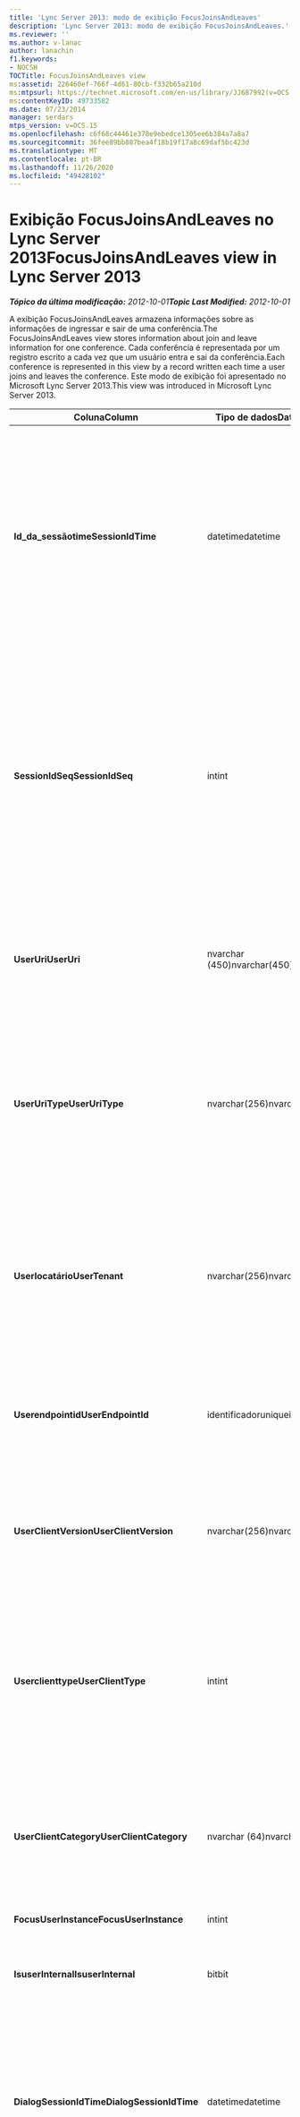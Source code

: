 ```yaml
---
title: 'Lync Server 2013: modo de exibição FocusJoinsAndLeaves'
description: 'Lync Server 2013: modo de exibição FocusJoinsAndLeaves.'
ms.reviewer: ''
ms.author: v-lanac
author: lanachin
f1.keywords:
- NOCSH
TOCTitle: FocusJoinsAndLeaves view
ms:assetid: 226460ef-766f-4d61-80cb-f332b65a210d
ms:mtpsurl: https://technet.microsoft.com/en-us/library/JJ687992(v=OCS.15)
ms:contentKeyID: 49733582
ms.date: 07/23/2014
manager: serdars
mtps_version: v=OCS.15
ms.openlocfilehash: c6f68c44461e378e9ebedce1305ee6b384a7a8a7
ms.sourcegitcommit: 36fee89bb887bea4f18b19f17a8c69daf5bc423d
ms.translationtype: MT
ms.contentlocale: pt-BR
ms.lasthandoff: 11/26/2020
ms.locfileid: "49428102"
---
```

# <a name="focusjoinsandleaves-view-in-lync-server-2013"></a><span data-ttu-id="c9032-103">Exibição FocusJoinsAndLeaves no Lync Server 2013</span><span class="sxs-lookup"><span data-stu-id="c9032-103">FocusJoinsAndLeaves view in Lync Server 2013</span></span>

<div data-xmlns="http://www.w3.org/1999/xhtml">

<div class="topic" data-xmlns="http://www.w3.org/1999/xhtml" data-msxsl="urn:schemas-microsoft-com:xslt" data-cs="https://msdn.microsoft.com/">

<div data-asp="https://msdn2.microsoft.com/asp">



</div>

<div id="mainSection">

<div id="mainBody"><span data-ttu-id="c9032-104">

<span> </span></span><span class="sxs-lookup"><span data-stu-id="c9032-104">

<span> </span></span></span>

<span data-ttu-id="c9032-105">_**Tópico da última modificação:** 2012-10-01_</span><span class="sxs-lookup"><span data-stu-id="c9032-105">_**Topic Last Modified:** 2012-10-01_</span></span>

<span data-ttu-id="c9032-106">A exibição FocusJoinsAndLeaves armazena informações sobre as informações de ingressar e sair de uma conferência.</span><span class="sxs-lookup"><span data-stu-id="c9032-106">The FocusJoinsAndLeaves view stores information about join and leave information for one conference.</span></span> <span data-ttu-id="c9032-107">Cada conferência é representada por um registro escrito a cada vez que um usuário entra e sai da conferência.</span><span class="sxs-lookup"><span data-stu-id="c9032-107">Each conference is represented in this view by a record written each time a user joins and leaves the conference.</span></span> <span data-ttu-id="c9032-108">Este modo de exibição foi apresentado no Microsoft Lync Server 2013.</span><span class="sxs-lookup"><span data-stu-id="c9032-108">This view was introduced in Microsoft Lync Server 2013.</span></span>


<table>
<colgroup>
<col style="width: 33%" />
<col style="width: 33%" />
<col style="width: 33%" />
</colgroup>
<thead>
<tr class="header">
<th><span data-ttu-id="c9032-109">Coluna</span><span class="sxs-lookup"><span data-stu-id="c9032-109">Column</span></span></th>
<th><span data-ttu-id="c9032-110">Tipo de dados</span><span class="sxs-lookup"><span data-stu-id="c9032-110">Data Type</span></span></th>
<th><span data-ttu-id="c9032-111">Detalhes</span><span class="sxs-lookup"><span data-stu-id="c9032-111">Details</span></span></th>
</tr>
</thead>
<tbody>
<tr class="odd">
<td><p><span data-ttu-id="c9032-112"><strong>Id_da_sessãotime</strong></span><span class="sxs-lookup"><span data-stu-id="c9032-112"><strong>SessionIdTime</strong></span></span></p></td>
<td><p><span data-ttu-id="c9032-113">datetime</span><span class="sxs-lookup"><span data-stu-id="c9032-113">datetime</span></span></p></td>
<td><p><span data-ttu-id="c9032-114">Hora da ocorrência da conferência.</span><span class="sxs-lookup"><span data-stu-id="c9032-114">Time of conference instance.</span></span> <span data-ttu-id="c9032-115">Usado em conjunto com SessionIdSeq para identificar uma instância de conferência de maneira exclusiva.</span><span class="sxs-lookup"><span data-stu-id="c9032-115">Used in conjunction with SessionIdSeq to uniquely identify a conference instance.</span></span> <span data-ttu-id="c9032-116">Consulte a <a href="lync-server-2013-conferences-table.md">tabela conferências no Lync Server 2013</a> para obter mais informações.</span><span class="sxs-lookup"><span data-stu-id="c9032-116">See the <a href="lync-server-2013-conferences-table.md">Conferences table in Lync Server 2013</a> for more information.</span></span></p></td>
</tr>
<tr class="even">
<td><p><span data-ttu-id="c9032-117"><strong>SessionIdSeq</strong></span><span class="sxs-lookup"><span data-stu-id="c9032-117"><strong>SessionIdSeq</strong></span></span></p></td>
<td><p><span data-ttu-id="c9032-118">int</span><span class="sxs-lookup"><span data-stu-id="c9032-118">int</span></span></p></td>
<td><p><span data-ttu-id="c9032-119">Número de identificação para identificar a instância de conferência.</span><span class="sxs-lookup"><span data-stu-id="c9032-119">ID number to identify the conference instance.</span></span> <span data-ttu-id="c9032-120">Usado em conjunto com a Identificação_da_sessãotime para identificar exclusivamente uma instância de conferência.</span><span class="sxs-lookup"><span data-stu-id="c9032-120">Used in conjunction with SessionIdTime to uniquely identify a conference instance.</span></span> <span data-ttu-id="c9032-121">Consulte a <a href="lync-server-2013-conferences-table.md">tabela conferências no Lync Server 2013</a> para obter mais informações.</span><span class="sxs-lookup"><span data-stu-id="c9032-121">See the <a href="lync-server-2013-conferences-table.md">Conferences table in Lync Server 2013</a> for more information.</span></span></p></td>
</tr>
<tr class="odd">
<td><p><span data-ttu-id="c9032-122"><strong>UserUri</strong></span><span class="sxs-lookup"><span data-stu-id="c9032-122"><strong>UserUri</strong></span></span></p></td>
<td><p><span data-ttu-id="c9032-123">nvarchar (450)</span><span class="sxs-lookup"><span data-stu-id="c9032-123">nvarchar(450)</span></span></p></td>
<td><p><span data-ttu-id="c9032-124">URI do usuário cujas informações de associação/licença da conferência foram capturadas.</span><span class="sxs-lookup"><span data-stu-id="c9032-124">URI of the user whose conference join/leave information was captured.</span></span></p></td>
</tr>
<tr class="even">
<td><p><span data-ttu-id="c9032-125"><strong>UserUriType</strong></span><span class="sxs-lookup"><span data-stu-id="c9032-125"><strong>UserUriType</strong></span></span></p></td>
<td><p><span data-ttu-id="c9032-126">nvarchar(256)</span><span class="sxs-lookup"><span data-stu-id="c9032-126">nvarchar(256)</span></span></p></td>
<td><p><span data-ttu-id="c9032-127">Tipo de URI do usuário cujas informações de associação/licença de conferência foram capturadas.</span><span class="sxs-lookup"><span data-stu-id="c9032-127">Type of URI of the user whose conference join/leave information was captured.</span></span> <span data-ttu-id="c9032-128">Consulte a <a href="lync-server-2013-uritypes-table.md">tabela UriTypes no Lync Server 2013</a> para obter mais informações.</span><span class="sxs-lookup"><span data-stu-id="c9032-128">See the <a href="lync-server-2013-uritypes-table.md">UriTypes table in Lync Server 2013</a> for more information.</span></span></p></td>
</tr>
<tr class="odd">
<td><p><span data-ttu-id="c9032-129"><strong>Userlocatário</strong></span><span class="sxs-lookup"><span data-stu-id="c9032-129"><strong>UserTenant</strong></span></span></p></td>
<td><p><span data-ttu-id="c9032-130">nvarchar(256)</span><span class="sxs-lookup"><span data-stu-id="c9032-130">nvarchar(256)</span></span></p></td>
<td><p><span data-ttu-id="c9032-131">Locatário do usuário cujas informações de associação/licença da conferência foram capturadas.</span><span class="sxs-lookup"><span data-stu-id="c9032-131">Tenant of the user whose conference join/leave information was captured.</span></span> <span data-ttu-id="c9032-132">Consulte a <a href="lync-server-2013-tenants-table.md">tabela locatários no Lync Server 2013</a> para obter mais informações.</span><span class="sxs-lookup"><span data-stu-id="c9032-132">See the <a href="lync-server-2013-tenants-table.md">Tenants table in Lync Server 2013</a> for more information.</span></span></p></td>
</tr>
<tr class="even">
<td><p><span data-ttu-id="c9032-133"><strong>Userendpointid</strong></span><span class="sxs-lookup"><span data-stu-id="c9032-133"><strong>UserEndpointId</strong></span></span></p></td>
<td><p><span data-ttu-id="c9032-134">identificador</span><span class="sxs-lookup"><span data-stu-id="c9032-134">uniqueidentifier</span></span></p></td>
<td><p><span data-ttu-id="c9032-135">Identificador exclusivo do usuário cujas informações de associação/licença da conferência foram capturadas.</span><span class="sxs-lookup"><span data-stu-id="c9032-135">Unique identifier of the user whose conference join/leave information was captured.</span></span></p></td>
</tr>
<tr class="odd">
<td><p><span data-ttu-id="c9032-136"><strong>UserClientVersion</strong></span><span class="sxs-lookup"><span data-stu-id="c9032-136"><strong>UserClientVersion</strong></span></span></p></td>
<td><p><span data-ttu-id="c9032-137">nvarchar(256)</span><span class="sxs-lookup"><span data-stu-id="c9032-137">nvarchar(256)</span></span></p></td>
<td><p><span data-ttu-id="c9032-138">Versão do cliente usada pelo usuário cujas informações de associação/licença da conferência foram capturadas.</span><span class="sxs-lookup"><span data-stu-id="c9032-138">Version of client used by the user whose conference join/leave information was captured.</span></span></p></td>
</tr>
<tr class="even">
<td><p><span data-ttu-id="c9032-139"><strong>Userclienttype</strong></span><span class="sxs-lookup"><span data-stu-id="c9032-139"><strong>UserClientType</strong></span></span></p></td>
<td><p><span data-ttu-id="c9032-140">int</span><span class="sxs-lookup"><span data-stu-id="c9032-140">int</span></span></p></td>
<td><p><span data-ttu-id="c9032-141">Cliente usado pelo usuário cujas informações de associação/licença da conferência foram capturadas.</span><span class="sxs-lookup"><span data-stu-id="c9032-141">Client used by the user whose conference join/leave information was captured.</span></span> <span data-ttu-id="c9032-142">Consulte a <a href="lync-server-2013-useragentdef-table.md">tabela UserAgentDef no Lync Server 2013</a> para obter mais detalhes.</span><span class="sxs-lookup"><span data-stu-id="c9032-142">See <a href="lync-server-2013-useragentdef-table.md">UserAgentDef table in Lync Server 2013</a> for more details.</span></span></p></td>
</tr>
<tr class="odd">
<td><p><span data-ttu-id="c9032-143"><strong>UserClientCategory</strong></span><span class="sxs-lookup"><span data-stu-id="c9032-143"><strong>UserClientCategory</strong></span></span></p></td>
<td><p><span data-ttu-id="c9032-144">nvarchar (64)</span><span class="sxs-lookup"><span data-stu-id="c9032-144">nvarchar(64)</span></span></p></td>
<td><p><span data-ttu-id="c9032-145">Nome da categoria do cliente usado pelo usuário cujas informações de associação/licença da conferência foram capturadas.</span><span class="sxs-lookup"><span data-stu-id="c9032-145">Name of the category of the client used by the user whose conference join/leave information was captured.</span></span></p></td>
</tr>
<tr class="even">
<td><p><span data-ttu-id="c9032-146"><strong>FocusUserInstance</strong></span><span class="sxs-lookup"><span data-stu-id="c9032-146"><strong>FocusUserInstance</strong></span></span></p></td>
<td><p><span data-ttu-id="c9032-147">int</span><span class="sxs-lookup"><span data-stu-id="c9032-147">int</span></span></p></td>
<td></td>
</tr>
<tr class="odd">
<td><p><span data-ttu-id="c9032-148"><strong>IsuserInternal</strong></span><span class="sxs-lookup"><span data-stu-id="c9032-148"><strong>IsuserInternal</strong></span></span></p></td>
<td><p><span data-ttu-id="c9032-149">bit</span><span class="sxs-lookup"><span data-stu-id="c9032-149">bit</span></span></p></td>
<td><p><span data-ttu-id="c9032-150">Bit que representa se o usuário é um usuário interno ou não.</span><span class="sxs-lookup"><span data-stu-id="c9032-150">Bit that represents whether the user is an internal user or not.</span></span></p></td>
</tr>
<tr class="even">
<td><p><span data-ttu-id="c9032-151"><strong>DialogSessionIdTime</strong></span><span class="sxs-lookup"><span data-stu-id="c9032-151"><strong>DialogSessionIdTime</strong></span></span></p></td>
<td><p><span data-ttu-id="c9032-152">datetime</span><span class="sxs-lookup"><span data-stu-id="c9032-152">datetime</span></span></p></td>
<td><p><span data-ttu-id="c9032-153">Tempo de solicitação de sessão.</span><span class="sxs-lookup"><span data-stu-id="c9032-153">Time of session request.</span></span> <span data-ttu-id="c9032-154">Usado em conjunto com o SessionIdSeq para identificar exclusivamente uma sessão.</span><span class="sxs-lookup"><span data-stu-id="c9032-154">Used in conjunction with SessionIdSeq to uniquely identify a session.</span></span> <span data-ttu-id="c9032-155">Consulte a <a href="lync-server-2013-dialogs-table.md">tabela de diálogos no Lync Server 2013</a> para obter mais informações.</span><span class="sxs-lookup"><span data-stu-id="c9032-155">See the <a href="lync-server-2013-dialogs-table.md">Dialogs table in Lync Server 2013</a> for more information.</span></span></p></td>
</tr>
<tr class="odd">
<td><p><span data-ttu-id="c9032-156"><strong>DialogSessionIdSeq</strong></span><span class="sxs-lookup"><span data-stu-id="c9032-156"><strong>DialogSessionIdSeq</strong></span></span></p></td>
<td><p><span data-ttu-id="c9032-157">int</span><span class="sxs-lookup"><span data-stu-id="c9032-157">int</span></span></p></td>
<td><p><span data-ttu-id="c9032-158">Se um usuário estiver conectado em vários computadores ou dispositivos ao mesmo tempo, o UserInstance será usado para identificar exclusivamente a combinação de usuário/dispositivo.</span><span class="sxs-lookup"><span data-stu-id="c9032-158">If a user is logged on at multiple computers or devices at the same time, UserInstance is used to uniquely identify the user/device combination.</span></span></p></td>
</tr>
<tr class="even">
<td><p><span data-ttu-id="c9032-159"><strong>Caixa de diálogo</strong></span><span class="sxs-lookup"><span data-stu-id="c9032-159"><strong>DialogId</strong></span></span></p></td>
<td><p><span data-ttu-id="c9032-160">varchar (775)</span><span class="sxs-lookup"><span data-stu-id="c9032-160">varchar(775)</span></span></p></td>
<td><p><span data-ttu-id="c9032-161">ID da caixa de diálogo SIP da sessão.</span><span class="sxs-lookup"><span data-stu-id="c9032-161">SIP dialog ID of the session.</span></span> <span data-ttu-id="c9032-162">O formato é: caixa de diálogo; de-marca; para-marca.</span><span class="sxs-lookup"><span data-stu-id="c9032-162">The format is: dialog;from-tag;to-tag.</span></span></p></td>
</tr>
<tr class="odd">
<td><p><span data-ttu-id="c9032-163"><strong>Userjointime</strong></span><span class="sxs-lookup"><span data-stu-id="c9032-163"><strong>UserJoinTime</strong></span></span></p></td>
<td><p><span data-ttu-id="c9032-164">datetime</span><span class="sxs-lookup"><span data-stu-id="c9032-164">datetime</span></span></p></td>
<td><p><span data-ttu-id="c9032-165">Hora em que o usuário ingressou na conferência.</span><span class="sxs-lookup"><span data-stu-id="c9032-165">Time that the user joined the conference.</span></span></p></td>
</tr>
<tr class="even">
<td><p><span data-ttu-id="c9032-166"><strong>Userleavetime</strong></span><span class="sxs-lookup"><span data-stu-id="c9032-166"><strong>UserLeaveTime</strong></span></span></p></td>
<td><p><span data-ttu-id="c9032-167">datetime</span><span class="sxs-lookup"><span data-stu-id="c9032-167">datetime</span></span></p></td>
<td><p><span data-ttu-id="c9032-168">Tempo em que o usuário saiu da conferência.</span><span class="sxs-lookup"><span data-stu-id="c9032-168">Time that the user left the conference.</span></span></p></td>
</tr>
<tr class="odd">
<td><p><span data-ttu-id="c9032-169"><strong>UserRole</strong></span><span class="sxs-lookup"><span data-stu-id="c9032-169"><strong>UserRole</strong></span></span></p></td>
<td><p><span data-ttu-id="c9032-170">nvarchar(256)</span><span class="sxs-lookup"><span data-stu-id="c9032-170">nvarchar(256)</span></span></p></td>
<td><p><span data-ttu-id="c9032-171">Função do usuário na conferência, como apresentador ou participante.</span><span class="sxs-lookup"><span data-stu-id="c9032-171">User’s role in the conference, such as Presenter or Attendee.</span></span></p></td>
</tr>
</tbody>
</table><span data-ttu-id="c9032-172">


</div>

<span> </span>

</div>

</div>

</span><span class="sxs-lookup"><span data-stu-id="c9032-172">


</div>

<span> </span>

</div>

</div>

</span></span></div>

